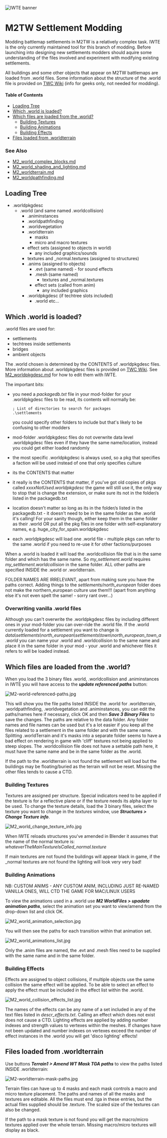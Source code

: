 ![IWTE banner](../IWTEgithub_images/IWTEbanner.jpg)
# M2TW Settlement Modding
Modding battlemap settlements in M2TW is a relatively complex task.  IWTE is the only currently maintained tool for this branch of modding.  Before launching into designing new settlements modders should aquire some understanding of the files involved and experiment with modifying existing settlements.

All buildings and some other objects that appear on M2TW battlemaps are loaded from .world files. 
Some information about the structure of the .world file is provided on [TWC Wiki](https://wiki.twcenter.net/index.php?title=.world_file_-_M2TW) (info for geeks only, not needed for modding).

#### Table of Contents
* [Loading Tree](#Loading-Tree)
* [Which .world is loaded?](#Which-world-is-loaded)
* [Which files are loaded from the .world?](#Which-files-are-loaded-from-the-world)
  * [Building Textures](#Building-Textures)
  * [Building Animations](#Building-Animations)
  * [Building Effects](#Building-Effects)
* [Files loaded from .worldterrain](#Files-loaded-from-worldterrain)

### See Also
* [M2_world_complex_blocks.md](https://github.com/makanyane/IWTE/blob/main/documentation/M2_world_complex_blocks.md)
* [M2_world_shading_and_lighting.md](https://github.com/makanyane/IWTE/blob/main/documentation/M2_world_shading_and_lighting.md)
* [M2_worldterrain.md](https://github.com/makanyane/IWTE/blob/main/documentation/M2_worldterrain.md)
* [M2_worldpathfinding.md](https://github.com/makanyane/IWTE/blob/main/documentation/M2_worldpathfinding.md)

## Loading Tree

* .worldpkgdesc
  * .world (and same named .worldcollision)
    * .animinstances
    * .worldpathfinding
    * .worldvegetation
    * .worldterrain
      * masks
      * micro and macro textures
    * effect sets (assigned to objects in world)
      * any included graphics/sounds
    * textures and _normal.textures (assigned to structures)
    * .anims (assigned to objects)
      * .evt (same named) - for sound effects
      * .mesh (same named)
        * textures and _normal.textures
      * effect sets (called from anim)
        * any included graphics
    * .worldpkgdesc (if techtree slots included)
      * .world etc...

## Which .world is loaded?

.world files are used for:
* settlements
* techtrees inside settlements
* bridges
* ambient objects

The .world chosen is determined by the CONTENTS of .worldpkgdesc files.  More information about .worldpkgdesc files is provided on [TWC Wiki](https://wiki.twcenter.net/index.php?title=.worldpkgdesc_-_M2TW).  See [M2_worldpkgdesc.md](M2_worldpkgdesc.md) for how to edit them with IWTE.

The important bits:
* you need a *packagedb.txt* file in your mod-folder for your .worldpkgdesc files to be read, its contents will normally be:
  
      ; List of directories to search for packages
      .\settlements
  you could specify other folders to include but that's likely to be confusing to other modders
* mod-folder .worldpkgdesc files do not overwrite data level .worldpkgdesc files even if they have the same name/location, instead you could get either loaded randomly
* the most specific .worldpkgdesc is always used, so a pkg that specifies a faction will be used instead of one that only specifies culture
* its the CONTENTS that matter
* it really is the CONTENTS that matter, if you've got old copies of pkgs called *xxxxNotUsed.worldpkgdesc* the game will still use it, the only way to stop that is change the extension, or make sure its not in the folder/s listed in the packagedb.txt
* location doesn't matter so long as its in the folder/s listed in the packagedb.txt - it doesn't need to be in the same folder as the .world it's calling!  For your sanity though, either keep them in the same folder as their .world OR put all the pkg files in one folder with self-explanatory names, e.g. huge_city_for_spain.worldpkgdesc
* each .worldpkgdesc will load one .world file - multiple pkgs can refer to the same .world if you need to re-use it for other factions/purposes

When a .world is loaded it will load the .worldcollision file that is in the same folder and which has the same name.
So *my_settlement.world* requires *my_settlement.worldcollision* in the same folder. ALL other paths are specified INSIDE the .world or .worldterrain.

FOLDER NAMES ARE IRRELEVANT, apart from making sure you have the paths correct. Adding things to the *settlements/north_european* folder does not make the northern_european culture use them!!!  (apart from anything else it's not even spelt the same! - sorry rant over...)


### Overwriting vanilla .world files
Although you can't overwrite the .worldpkgdesc files by including different ones in your mod-folder you can over-ride the .world file.  If the .world currently loaded for a settlement you want to change is *data\settlements\north_european\settlements\town\north_european_town_a.world* you can name your .world and .worldcollision to the same name and place it in the same folder in your mod - your .world and whichever files it refers to will be loaded instead.

## Which files are loaded from the .world?

When you load the 3 binary files .world, .worldcollision and .animinstances in IWTE you will have access to the ***update referenced paths*** button:

![M2-world-referenced-paths.jpg](../IWTEgithub_images/M2-world-referenced-paths.jpg)

This will show you the file paths listed INSIDE the .world for .worldterrain, .worldpathfinding, .worldvegetation and .animinstances, you can edit the paths/names here if necessary, click OK and then ***Save 3 Binary Files*** to save the changes.  The paths are relative to the data folder.  Any folder names and file names can be used but it's a lot easier if you keep all the files related to a settlement in the same folder and with the same name.  Splitting .worldTerrain and it's masks into a separate folder seems to have a bad effect on rendering in game with 'cliff' textures not being applied to steep slopes.  The .worldcollision file does not have a settable path here, it must have the same name and be in the same folder as the .world.

If the path to the .worldterrain is not found the settlement will load but the buildings may be floating/buried as the terrain will not be reset.  Missing the other files tends to cause a CTD.

### Building Textures
Textures are assigned per structure. Special indicators need to be applied if the texture is for a reflective plane or if the texture needs its alpha layer to be used.  To change the texture details, load the 3 binary files, select the texture you want to change in the *textures* window, use ***Structures > Change Texture info***.

![M2_world_change_texture_info.jpg](../IWTEgithub_images/M2_world_change_texture_info.jpg)

When IWTE reloads structures you've amended in Blender it assumes that the name of the normal texture is:  
*whateverTheMainTextureIsCalled_normal.texture*  

If main textures are not found the buildings will appear black in game, if the _normal textures are not found the lighting will look very very bad!

### Building Animations

NB:  CUSTOM ANIMS - ANY CUSTOM ANIM, INCLUDING JUST RE-NAMED VANILLA ONES, WILL CTD THE GAME FOR MAC/LINUX USERS

To view the animations used in a .world use ***M2 WorldFiles > upadate animation paths***, select the animation set you want to view/amend from the drop-down list and click OK.

![M2_world_animation_selection.jpg](../IWTEgithub_images/M2_world_animation_selection.jpg)

You will then see the paths for each transition within that animation set.

![M2_world_animations_list.jpg](../IWTEgithub_images/M2_world_animations_list.jpg)

Only the .anim files are named, the .evt and .mesh files need to be supplied with the same name and in the same folder.

### Building Effects

Effects are assigned to object collisions, if multiple objects use the same collision the same effect will be applied.  To be able to select an effect to apply the effect must be included in the effect list within the .world.

![M2_world_collision_effects_list.jpg](../IWTEgithub_images/M2_world_collision_effects_list.jpg)

The names of the effects can be any name of a set included in any of the text files listed in *descr_effects.txt*.
Calling an effect which does not exist does not cause a CTD.  Lighting effects are applied by adding number indexes and strength values to vertexes within the meshes.  If changes have not been updated and number indexes on vertexes exceed the number of effect instances in the .world you will get 'disco lighting' effects!

## Files loaded from .worldterrain

Use buttons ***Terrain1 > Amend WT Mask TGA paths*** to view the paths listed INSIDE .worldterrain:

![M2-worldterrain-mask-paths.jpg](../IWTEgithub_images/M2-worldterrain-mask-paths.jpg)

Terrain files can have up to 4 masks and each mask controls a macro and micro texture placement.  The paths and names of all the masks and textures are editable. All the files must end .tga in these entries, but the actual files supplied should be .texture.  The scaled size of the textures can also be changed.

If the path to a mask texture is not found you will get the macro/micro textures applied over the whole terrain.  Missing macro/micro textures will display as black.


